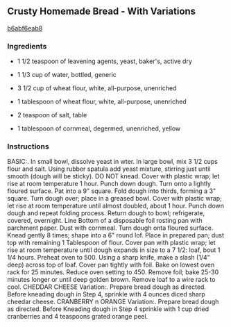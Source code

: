 ## Crusty Homemade Bread - With Variations

[b6abf6eab8](http://www.food.com/recipe/crusty-homemade-bread-with-variations-519063)

### Ingredients

 - 1 1/2 teaspoon of leavening agents, yeast, baker's, active dry

 - 1 1/3 cup of water, bottled, generic

 - 3 1/2 cup of wheat flour, white, all-purpose, unenriched

 - 1 tablespoon of wheat flour, white, all-purpose, unenriched

 - 2 teaspoon of salt, table

 - 1 tablespoon of cornmeal, degermed, unenriched, yellow

### Instructions

BASIC:. In small bowl, dissolve yeast in wter. In large bowl, mix 3 1/2 cups flour and salt. Using rubber spatula add yeast mixture, stirring just until smooth (dough will be sticky). DO NOT knead. Cover with plastic wrap; let rise at room temperature 1 hour. Punch down dough. Turn onto a lightly floured surface. Pat into a 9" square. Fold dough into thirds, forming a 3" square. Turn dough over; place in a greased bowl. Cover with plastic wrap; let rise at room temperature until almost doubled, about 1 hour. Punch down dough and repeat folding process. Return dough to bowl; refrigerate, covered, overnight. Line Bottom of a disposable foil rosting pan with parchment paper. Dust with cornmeal. Turn dough onta floured surface. Knead gently 8 times; shape into a 6" round lof. Place in prepared pan; dust top with remaining 1 Tablespoon of flour. Cover pan with plastic wrap; let rise at room temperature until dough expands in size to a 7 1/2: loaf, bout 1 1/4 hours. Preheat oven to 500. Using a sharp knife, make a slash (1/4" deep) across top of loaf. Cover pan tightly with foil. Bake on lowest oven rack for 25 minutes. Reduce oven setting to 450. Remove foil; bake 25-30 minutes longer or until deep golden brown. Remove loaf to a wire rack to cool. CHEDDAR CHEESE Variation:. Prepare bread dough as directed. Before kneading dough in Step 4, sprinkle with 4 ounces diced sharp cheedar cheese. CRANBERRY n ORANGE Variation:. Prepare bread dough as directed. Before Kneading dough in Step 4 sprinkle with 1 cup dried cranberries and 4 teaspoons grated orange peel.